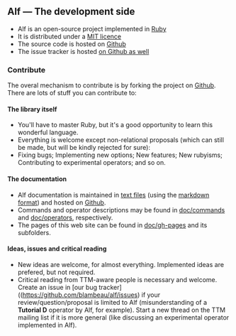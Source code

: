 ## Alf &mdash; The development side

* Alf is an open-source project implemented in [Ruby](http://www.ruby-lang.org/)
* It is distributed under a [MIT licence](devel/licence.html)
* The source code is hosted on [Github](https://github.com/blambeau/alf)
* The issue tracker is hosted [on Github as well](https://github.com/blambeau/alf/issues)

### Contribute

The overal mechanism to contribute is by forking the project on [Github](https://github.com/blambeau/alf). There are lots of stuff you can contribute to:

#### The library itself

  * You'll have to master Ruby, but it's a good opportunity to learn this wonderful language. 
  * Everything is welcome except non-relational proposals (which can still be made, but will be kindly rejected for sure):
  * Fixing bugs; Implementing new options; New features; New rubyisms; Contributing to experimental operators; and so on.  

#### The documentation

  * Alf documentation is maintained in [text files](https://github.com/blambeau/alf/tree/master/doc/gh-pages/devel/index.md) (using the [markdown format](http://daringfireball.net/projects/markdown/)) and hosted on [Github](https://github.com/blambeau/alf/tree/master/doc).
  * Commands and operator descriptions may be found in [doc/commands](https://github.com/blambeau/alf/tree/master/doc/commands) and [doc/operators](https://github.com/blambeau/alf/tree/master/doc/operators), respectively.
  * The pages of this web site can be found in [doc/gh-pages](https://github.com/blambeau/alf/tree/master/doc/gh-pages) and its subfolders.

#### Ideas, issues and critical reading

  * New ideas are welcome, for almost everything. Implemented ideas are prefered, but not required. 
  * Critical reading from TTM-aware people is necessary and welcome. Create an issue in [our bug tracker]((https://github.com/blambeau/alf/issues) if your review/question/proposal is limited to Alf (misunderstanding of a **Tutorial D** operator by Alf, for example). Start a new thread on the TTM mailing list if it is more general (like discussing an experimental operator implemented in Alf).
